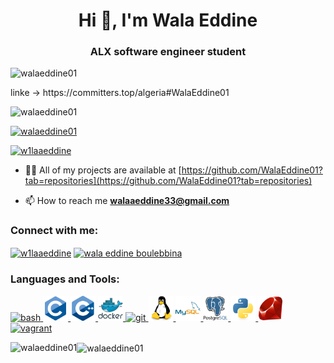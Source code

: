 <h1 align="center">Hi 👋, I'm Wala Eddine</h1>
<h3 align="center">ALX software engineer student</h3>

<p align="left"> <img src="https://user-badge.committers.top/algeria/WalaEddine01.svg" alt="walaeddine01" /> </p> linke -> https://committers.top/algeria#WalaEddine01
<p align="left"> <img src="https://komarev.com/ghpvc/?username=walaeddine01&label=Profile%20views&color=0e75b6&style=flat" alt="walaeddine01" /> </p>

<p align="left"> <a href="https://github.com/ryo-ma/github-profile-trophy"><img src="https://github-profile-trophy.vercel.app/?username=walaeddine01" alt="walaeddine01" /></a> </p>

<p align="left"> <a href="https://twitter.com/w1laaeddine" target="blank"><img src="https://img.shields.io/twitter/follow/w1laaeddine?logo=twitter&style=for-the-badge" alt="w1laaeddine" /></a> </p>

- 👨‍💻 All of my projects are available at [https://github.com/WalaEddine01?tab=repositories](https://github.com/WalaEddine01?tab=repositories)

- 📫 How to reach me **walaaeddine33@gmail.com**

<h3 align="left">Connect with me:</h3>
<p align="left">
<a href="https://twitter.com/w1laaeddine" target="blank"><img align="center" src="https://raw.githubusercontent.com/rahuldkjain/github-profile-readme-generator/master/src/images/icons/Social/twitter.svg" alt="w1laaeddine" height="30" width="40" /></a>
<a href="https://linkedin.com/in/wala-eddine-boulebbina" target="blank"><img align="center" src="https://raw.githubusercontent.com/rahuldkjain/github-profile-readme-generator/master/src/images/icons/Social/linked-in-alt.svg" alt="wala eddine boulebbina" height="30" width="40" /></a>
</p>

<h3 align="left">Languages and Tools:</h3>
<p align="left"> <a href="https://www.gnu.org/software/bash/" target="_blank" rel="noreferrer"> <img src="https://www.vectorlogo.zone/logos/gnu_bash/gnu_bash-icon.svg" alt="bash" width="40" height="40"/> </a> <a href="https://www.cprogramming.com/" target="_blank" rel="noreferrer"> <img src="https://raw.githubusercontent.com/devicons/devicon/master/icons/c/c-original.svg" alt="c" width="40" height="40"/> </a> <a href="https://www.w3schools.com/cpp/" target="_blank" rel="noreferrer"> <img src="https://raw.githubusercontent.com/devicons/devicon/master/icons/cplusplus/cplusplus-original.svg" alt="cplusplus" width="40" height="40"/> </a> <a href="https://www.docker.com/" target="_blank" rel="noreferrer"> <img src="https://raw.githubusercontent.com/devicons/devicon/master/icons/docker/docker-original-wordmark.svg" alt="docker" width="40" height="40"/> </a> <a href="https://git-scm.com/" target="_blank" rel="noreferrer"> <img src="https://www.vectorlogo.zone/logos/git-scm/git-scm-icon.svg" alt="git" width="40" height="40"/> </a> <a href="https://www.linux.org/" target="_blank" rel="noreferrer"> <img src="https://raw.githubusercontent.com/devicons/devicon/master/icons/linux/linux-original.svg" alt="linux" width="40" height="40"/> </a> <a href="https://www.mysql.com/" target="_blank" rel="noreferrer"> <img src="https://raw.githubusercontent.com/devicons/devicon/master/icons/mysql/mysql-original-wordmark.svg" alt="mysql" width="40" height="40"/> </a> <a href="https://www.postgresql.org" target="_blank" rel="noreferrer"> <img src="https://raw.githubusercontent.com/devicons/devicon/master/icons/postgresql/postgresql-original-wordmark.svg" alt="postgresql" width="40" height="40"/> </a> <a href="https://www.python.org" target="_blank" rel="noreferrer"> <img src="https://raw.githubusercontent.com/devicons/devicon/master/icons/python/python-original.svg" alt="python" width="40" height="40"/> </a> <a href="https://www.ruby-lang.org/en/" target="_blank" rel="noreferrer"> <img src="https://raw.githubusercontent.com/devicons/devicon/master/icons/ruby/ruby-original.svg" alt="ruby" width="40" height="40"/> </a> <a href="https://www.vagrantup.com/" target="_blank" rel="noreferrer"> <img src="https://www.vectorlogo.zone/logos/vagrantup/vagrantup-icon.svg" alt="vagrant" width="40" height="40"/> </a> </p>

<p><img align="left" src="https://github-readme-stats.vercel.app/api/top-langs?username=walaeddine01&show_icons=true&locale=en&layout=compact" alt="walaeddine01" /></p>


<p><img align="center" src="https://github-readme-streak-stats.herokuapp.com/?user=walaeddine01&theme=dark" alt="walaeddine01" /></p>
